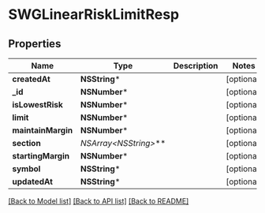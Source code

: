 # SWGLinearRiskLimitResp

## Properties
Name | Type | Description | Notes
------------ | ------------- | ------------- | -------------
**createdAt** | **NSString*** |  | [optional] 
**_id** | **NSNumber*** |  | [optional] 
**isLowestRisk** | **NSNumber*** |  | [optional] 
**limit** | **NSNumber*** |  | [optional] 
**maintainMargin** | **NSNumber*** |  | [optional] 
**section** | **NSArray&lt;NSString*&gt;*** |  | [optional] 
**startingMargin** | **NSNumber*** |  | [optional] 
**symbol** | **NSString*** |  | [optional] 
**updatedAt** | **NSString*** |  | [optional] 

[[Back to Model list]](../README.md#documentation-for-models) [[Back to API list]](../README.md#documentation-for-api-endpoints) [[Back to README]](../README.md)



